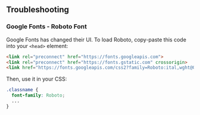 ## Troubleshooting
### Google Fonts - Roboto Font
Google Fonts has changed their UI.
To load Roboto, copy-paste this code into your `<head>` element:
```html
<link rel="preconnect" href="https://fonts.googleapis.com">
<link rel="preconnect" href="https://fonts.gstatic.com" crossorigin>
<link href="https://fonts.googleapis.com/css2?family=Roboto:ital,wght@0,100..900;1,100..900&display=swap" rel="stylesheet">
```

Then, use it in your CSS:
```css
.classname {
  font-family: Roboto;
  ...
}
```